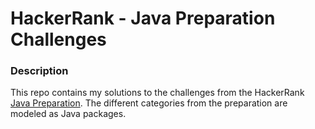 # HackerRank - Java Preparation Challenges

### Description

This repo contains my solutions to the challenges from the HackerRank [Java Preparation](https://www.hackerrank.com/domains/java). The different
categories from the preparation are modeled as Java packages.
